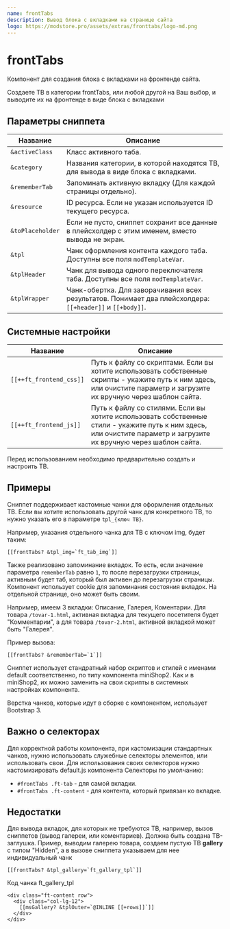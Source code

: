 ```yaml
---
name: frontTabs
description: Вывод блока с вкладками на странице сайта
logo: https://modstore.pro/assets/extras/fronttabs/logo-md.png
---
```

# frontTabs

Компонент для создания блока с вкладками на фронтенде сайта.

Создаете ТВ в категории frontTabs, или любой другой на Ваш выбор, и выводите их на фронтенде в виде блока с вкладками

## Параметры сниппета

| Название         | Описание                                                                                                  |
| ---------------- | --------------------------------------------------------------------------------------------------------- |
| `&activeClass`   | Класс активного таба.                                                                                     |
| `&category`      | Названия категории, в которой находятся ТВ, для вывода в виде блока с вкладками.                          |
| `&rememberTab`   | Запоминать активную вкладку (Для каждой страницы отдельно).                                               |
| `&resource`      | ID ресурса. Если не указан используется ID текущего ресурса.                                              |
| `&toPlaceholder` | Если не пусто, сниппет сохранит все данные в плейсхолдер с этим именем, вместо вывода не экран.           |
| `&tpl`           | Чанк оформления контента каждого таба. Доступны все поля `modTemplateVar`.                                |
| `&tplHeader`     | Чанк для вывода одного переключателя таба. Доступны все поля `modTemplateVar`.                            |
| `&tplWrapper`    | Чанк-обертка. Для заворачивания всех результатов. Понимает два плейсхолдера: `[[+header]]` и `[[+body]]`. |

## Cистемные настройки

| Название                | Описание                                                                                                                                                                |
| ----------------------- | ----------------------------------------------------------------------------------------------------------------------------------------------------------------------- |
| `[[++ft_frontend_css]]` | Путь к файлу со скриптами. Если вы хотите использовать собственные скрипты - укажите путь к ним здесь, или очистите параметр и загрузите их вручную через шаблон сайта. |
| `[[++ft_frontend_js]]`  | Путь к файлу со стилями. Если вы хотите использовать собственные стили - укажите путь к ним здесь, или очистите параметр и загрузите их вручную через шаблон сайта.     |

Перед использованием необходимо предварительно создать и настроить ТВ.

## Примеры

Сниппет поддерживает кастомные чанки для оформления отдельных ТВ.
Если вы хотите использовать другой чанк для конкретного ТВ, то нужно указать его в параметре `tpl_{ключ ТВ}`.

Например, указания отдельного чанка для ТВ с ключом img, будет таким:

```modx
[[frontTabs? &tpl_img=`ft_tab_img`]]
```

Также реализовано запоминание вкладок. То есть, если значение параметра `rememberTab` равно `1`, то после перезагрузки страницы, активным будет таб, который был активен до перезагрузки страницы. Компонент использует cookie для запоминания состояния вкладок. На отдельной странице, оно может быть своим.

Например, имеем 3 вкладки: Описание, Галерея, Коментарии. Для товара `/tovar-1.html`, активная вкладка для текущего посетителя будет "Комментарии", а для товара `/tovar-2.html`, активной вкладкой может быть "Галерея".

Пример вызова:

```modx
[[frontTabs? &rememberTab=`1`]]
```

Сниппет использует стандратный набор скриптов и стилей с именами default соответственно, по типу компонента miniShop2. Как и в miniShop2, их можно заменить на свои скрипты в системных настройках компонента.

Верстка чанков, которые идут в сборке с компонентом, использует Bootstrap 3.

## Важно о селекторах

Для корректной работы компонента, при кастомизации стандартных чанков, нужно использовать служебные селекторы элементов, или использовать свои. Для использования своих селекторов нужно кастомизировать default.js компонента
Селекторы по умолчанию:

- `#frontTabs .ft-tab` - для самой вкладки.
- `#frontTabs .ft-content` - для контента, который привязан ко вкладке.

## Недостатки

Для вывода вкладок, для которых не требуются ТВ, например, вызов сниппетов (вывод галереи, или коментариев). Должна быть создана ТВ-заглушка. Пример, выводим галерею товара, создаем пустую ТВ **gallery** с типом "Hidden", а в вызове сниппета указываем для нее индивидуальный чанк

```modx
[[frontTabs? &tpl_gallery=`ft_gallery_tpl`]]
```

Код чанка ft_gallery_tpl

```modx
<div class="ft-content row">
  <div class="col-lg-12">
    [[msGallery? &tplOuter=`@INLINE [[+rows]]`]]
  </div>
</div>
```
